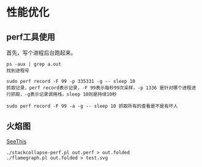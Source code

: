 # 性能优化

## perf工具使用
首先，写个进程后台跑起来。
```
ps -aux | grep a.out
找到进程号

sudo perf record -F 99 -p 335331 -g -- sleep 10
抓取记录，perf record表示记录，-F 99表示每秒99次采样，-p 1336 是针对哪个进程进行抓取，-g表示记录调用栈，sleep 10则是持续10秒

sudo perf record -F 99 -a -g -- sleep 10 抓取所有的查看是不是有坏人

```

## 火焰图

[SeeThis](https://github.com/brendangregg/FlameGraph)

```
./stackcollapse-perf.pl out.perf > out.folded
./flamegraph.pl out.folded > test.svg
```

